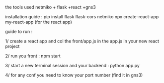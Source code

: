 the tools used
netmiko + flask +react +gns3

installation guide :
pip install flask flask-cors netmiko 
npx create-react-app my-react-app    (for the react app)

guide to run :

1/  create a react app and col the front/app.js  in the app.js in your new react project

2/ run you front : npm start 

3/ start a new terminal session and your backend  : python app.py

4/ for any conf you need to know your port number (find it in gns3)
